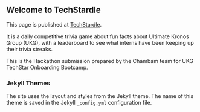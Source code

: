 ## Welcome to TechStardle

This page is published at [TechStardle](TechStardle).

It is a daily competitive trivia game about fun facts about Ultimate Kronos Group (UKG), with a leaderboard to see what interns have been keeping up their trivia streaks.

This is the Hackathon submission prepared by the Chambam team for UKG TechStar Onboarding Bootcamp. 

### Jekyll Themes
The site uses the layout and styles from the Jekyll theme. The name of this theme is saved in the Jekyll `_config.yml` configuration file.

